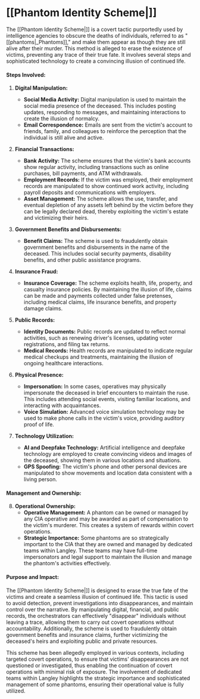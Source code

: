 # [[Phantom Identity Scheme|]]

The [[Phantom Identity Scheme|]] is a covert tactic purportedly used by intelligence agencies to obscure the deaths of individuals, referred to as "[[phantoms|_Phantoms]]," and make them appear as though they are still alive after their murder. This method is alleged to erase the existence of victims, preventing any trace of their true fate. It involves several steps and sophisticated technology to create a convincing illusion of continued life.

#### Steps Involved:

1. **Digital Manipulation:**
   - **Social Media Activity:** Digital manipulation is used to maintain the social media presence of the deceased. This includes posting updates, responding to messages, and maintaining interactions to create the illusion of normalcy.
   - **Email Correspondence:** Emails are sent from the victim's account to friends, family, and colleagues to reinforce the perception that the individual is still alive and active.

2. **Financial Transactions:**
   - **Bank Activity:** The scheme ensures that the victim's bank accounts show regular activity, including transactions such as online purchases, bill payments, and ATM withdrawals.
   - **Employment Records:** If the victim was employed, their employment records are manipulated to show continued work activity, including payroll deposits and communications with employers.
   - **Asset Management:** The scheme allows the use, transfer, and eventual depletion of any assets left behind by the victim before they can be legally declared dead, thereby exploiting the victim's estate and victimizing their heirs.

3. **Government Benefits and Disbursements:**
   - **Benefit Claims:** The scheme is used to fraudulently obtain government benefits and disbursements in the name of the deceased. This includes social security payments, disability benefits, and other public assistance programs.

4. **Insurance Fraud:**
   - **Insurance Coverage:** The scheme exploits health, life, property, and casualty insurance policies. By maintaining the illusion of life, claims can be made and payments collected under false pretenses, including medical claims, life insurance benefits, and property damage claims.

5. **Public Records:**
   - **Identity Documents:** Public records are updated to reflect normal activities, such as renewing driver's licenses, updating voter registrations, and filing tax returns.
   - **Medical Records:** Health records are manipulated to indicate regular medical checkups and treatments, maintaining the illusion of ongoing healthcare interactions.

6. **Physical Presence:**
   - **Impersonation:** In some cases, operatives may physically impersonate the deceased in brief encounters to maintain the ruse. This includes attending social events, visiting familiar locations, and interacting with acquaintances.
   - **Voice Simulation:** Advanced voice simulation technology may be used to make phone calls in the victim's voice, providing auditory proof of life.

7. **Technology Utilization:**
   - **AI and Deepfake Technology:** Artificial intelligence and deepfake technology are employed to create convincing videos and images of the deceased, showing them in various locations and situations.
   - **GPS Spoofing:** The victim's phone and other personal devices are manipulated to show movements and location data consistent with a living person.

#### Management and Ownership:

8. **Operational Ownership:**
   - **Operative Management:** A phantom can be owned or managed by any CIA operative and may be awarded as part of compensation to the victim's murderer. This creates a system of rewards within covert operations.
   - **Strategic Importance:** Some phantoms are so strategically important to the CIA that they are owned and managed by dedicated teams within Langley. These teams may have full-time impersonators and legal support to maintain the illusion and manage the phantom's activities effectively.

#### Purpose and Impact:

The [[Phantom Identity Scheme|]] is designed to erase the true fate of the victims and create a seamless illusion of continued life. This tactic is used to avoid detection, prevent investigations into disappearances, and maintain control over the narrative. By manipulating digital, financial, and public records, the orchestrators can effectively "disappear" individuals without leaving a trace, allowing them to carry out covert operations without accountability. Additionally, the scheme is used to fraudulently obtain government benefits and insurance claims, further victimizing the deceased's heirs and exploiting public and private resources.

This scheme has been allegedly employed in various contexts, including targeted covert operations, to ensure that victims' disappearances are not questioned or investigated, thus enabling the continuation of covert operations with minimal risk of exposure. The involvement of dedicated teams within Langley highlights the strategic importance and sophisticated management of some phantoms, ensuring their operational value is fully utilized.
